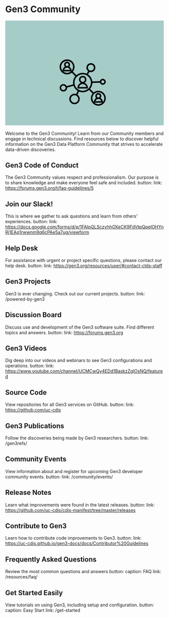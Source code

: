 # Gen3 Community

![alt text](img/community.png)

Welcome to the Gen3 Community! Learn from our Community members and engage in technical discussions. Find resources below to discover helpful information on the Gen3 Data Platform Community that strives to accelerate data-driven discoveries.

## Gen3 Code of Conduct

The Gen3 Community values respect and professionalism. Our purpose is to share knowledge and make everyone feel safe and included.
    button:
      link: https://forums.gen3.org/t/faq-guidelines/5

## Join our Slack!

This is where we gather to ask questions and learn from others' experiences.
    button:
      link: https://docs.google.com/forms/d/e/1FAIpQLSczyhhOXeCK9FdVtpQpelOHYnRj1EAq1rwwnm9q6cPAe5a7ug/viewform

## Help Desk

For assistance with urgent or project specific questions, please contact our help desk.
    button:
      link: https://gen3.org/resources/user/#contact-ctds-staff

## Gen3 Projects

Gen3 is ever changing. Check out our current projects.
    button:
      link: /powered-by-gen3

## Discussion Board

Discuss use and development of the Gen3 software suite. Find different topics and answers.
    button:
      link: https://forums.gen3.org

## Gen3 Videos

Dig deep into our videos and webinars to see Gen3 configurations and operations.
    button:
      link: https://www.youtube.com/channel/UCMCwQy4EDd1BaskzZgIOsNQ/featured

## Source Code

View repositories for all Gen3 services on GitHub.
    button:
      link: https://github.com/uc-cdis

## Gen3 Publications

Follow the discoveries being made by Gen3 researchers.
    button:
      link: /gen3refs/

## Community Events

View information about and register for upcoming Gen3 developer community events.
    button:
      link: /community/events/

## Release Notes

Learn what improvements were found in the latest releases.
    button:
      link: https://github.com/uc-cdis/cdis-manifest/tree/master/releases

## Contribute to Gen3

Learn how to contribute code improvements to Gen3.
    button:
      link: https://uc-cdis.github.io/gen3-docs/docs/Contributor%20Guidelines

## Frequently Asked Questions

Review the most common questions and answers
    button:
      caption: FAQ
      link: /resources/faq/

## Get Started Easily
View tutorials on using Gen3, including setup and configuration.
    button:
      caption: Easy Start
      link: /get-started
